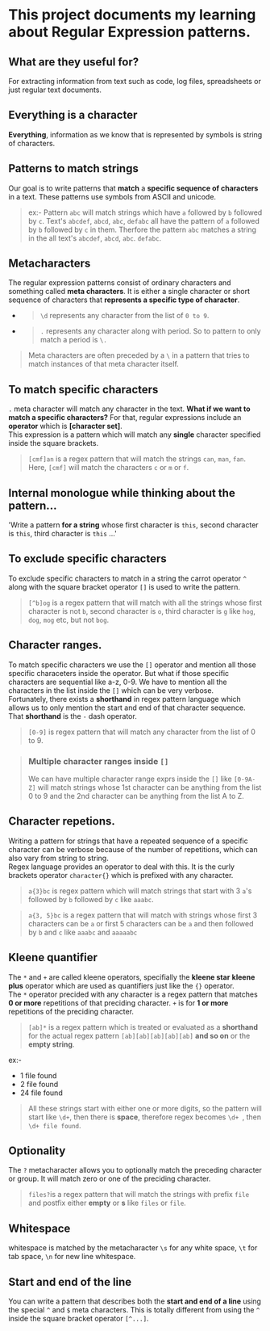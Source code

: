 # This project documents my learning about **Regular Expression** patterns.
## What are they useful for?
For extracting information from text such as code, log files, spreadsheets or just regular text documents.

## Everything is a character
**Everything**, information as we know that is represented by symbols is string of characters.

## Patterns to match strings
Our goal is to write patterns that **match** a **specific sequence of characters** in a text. These patterns use symbols from ASCII and unicode.

> ex:- Pattern `abc` will match strings which have `a` followed by `b` followed by `c`. Text's `abcdef`, `abcd`, `abc`, `defabc` all have the pattern of `a` followed by `b` followed by `c` in them. Therfore the pattern `abc` matches a string in the all text's `abcdef`, `abcd`, `abc`. `defabc`.

## Metacharacters
The regular expression patterns consist of ordinary characters and something called **meta characters**. It is either a single character or short sequence of characters that **represents a specific type of character**. 
- > `\d` represents any character from the list of `0 to 9`.

- > `.` represents any character along with period. So to pattern to only match a period is `\.`
> Meta characters are often preceded by a `\` in a pattern that tries to match instances of that meta  character itself.
## To match specific characters
`.` meta character will match any character in the text. **What if we want to match a specific characters?** For that, regular expressions include an **operator** which is **[character set]**.<br> This expression is a pattern which will match any **single** character specified inside the square brackets.
> `[cmf]an` is a regex pattern that will match the strings `can`, `man`, `fan`. Here, `[cmf]` will match the characters `c` or `m` or `f`.

## Internal monologue while thinking about the pattern...
'Write a pattern **for a string** whose first character is `this`, second character is `this`, third character is `this` ...'

## To exclude specific characters
To exclude specific characters to match in a string the carrot operator `^` along with the square bracket operator `[]` is used to write the pattern.
> `[^b]og` is a regex pattern that will match with all the strings whose first character is not `b`, second character is `o`, third character is `g` like `hog`, `dog`, `mog` etc, but not `bog`.

## Character ranges.
To match specific characters we use the `[]` operator and mention all those specific characeters inside the operator. But what if those specific characters are sequential like a-z, 0-9. We have to mention all the characters in the list inside the `[]` which can be very verbose.<br>
Fortunately, there exists a **shorthand** in regex pattern language which allows us to only mention the start and end of that character sequence. That **shorthand** is the `-` dash operator.
> `[0-9]` is regex pattern that will match any character from the list of 0 to 9.

> ### Multiple character ranges inside `[]` 
> We can have multiple character range exprs inside the `[]` like `[0-9A-Z]` will match strings whose 1st character can be anything from the list 0 to 9 and the 2nd character can be anything from the list A to Z.

## Character repetions.
Writing a pattern for strings that have a repeated sequence of a specific character can be verbose because of the number of repetitions, which can also vary from string to string.<br>
Regex language provides an operator to deal with this. It is the curly brackets operator `character{}` which is prefixed with any character.
> `a{3}bc` is regex pattern which will match strings that start with 3 `a`'s followed by `b` followed by `c` like `aaabc`.

> `a{3, 5}bc` is a regex pattern that will match with strings whose first 3 characters can be `a` or first 5 characters can be `a` and then followed by `b` and `c` like `aaabc` and `aaaaabc`

## Kleene quantifier
The `*` and `+` are called kleene operators, specifially the **kleene star** **kleene plus** operator which are used as quantifiers just like the `{}` operator.<br>
The `*` operator precided with any character is a regex pattern that matches **0 or more** repetitions of that preciding character. `+` is for **1 or more** repetitions of the preciding character.
> `[ab]*` is a regex pattern which is treated or evaluated as a **shorthand** for the actual regex pattern `[ab][ab][ab][ab][ab]` **and so on** or the **empty string**.

ex:- 
- 1 file found
- 2 file found
- 24 file found
>  All these strings start with either one or more digits, so the pattern will start like `\d+`, then there is **space**, therefore regex becomes `\d+ `, then `\d+ file found`.

## Optionality
The `?` metacharacter allows you to optionally match the preceding character or group. It will match zero or one of the preciding character.
> `files?`is a regex pattern that will match the strings with prefix `file` and postfix either **empty** or **s** like `files` or `file`.

## Whitespace
whitespace is matched by the metacharacter `\s` for any white space, `\t` for tab space, `\n` for new line whitespace.

## Start and end of the line
You can write a pattern that describes both the **start and end of a line** using the special `^` and `$` meta characters. This is totally different from using the `^` inside the square bracket operator `[^...]`.